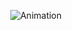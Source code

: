 
<p align="center">
  <img src="https://steamuserimages-a.akamaihd.net/ugc/871867951362490738/050AF1B15A586A1E93D6215CBF369FF2FCCB5378/?imw=1024&&ima=fit&impolicy=Letterbox&imcolor=%23000000&letterbox=false" alt="Animation">
</p>

